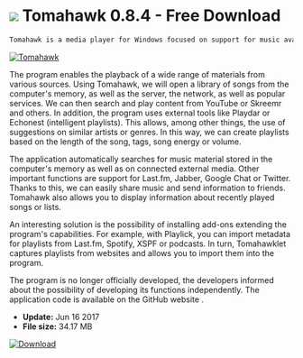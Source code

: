 # ![](https://cdn.softexe.net/static/icon/4/tomahawk-10986.png) Tomahawk 0.8.4 - Free Download

```sh
Tomahawk is a media player for Windows focused on support for music available online, as well as cooperation with numerous additions.
```
[![Tomahawk](https:https://tse2.mm.bing.net/th?id=OIP.Lqg7ZsOf3ch-s88hbsAu6wHaFE&pid=Api)](https://softexe.net/win/multimedia/audio-video-players/tomahawk:pRahf.html)

The program enables the playback of a wide range of materials from various sources. Using Tomahawk, we will open a library of songs from the computer's memory, as well as the server, the network, as well as popular services. We can then search and play content from YouTube or Skreemr and others. In addition, the program uses external tools like Playdar or Echonest (intelligent playlists). This allows, among other things, the use of suggestions on similar artists or genres. In this way, we can create playlists based on the length of the song, tags, song energy or volume.
 
 The application automatically searches for music material stored in the computer's memory as well as on connected external media. Other important functions are support for Last.fm, Jabber, Google Chat or Twitter. Thanks to this, we can easily share music and send information to friends. Tomahawk also allows you to display information about recently played songs or lists.
 
 An interesting solution is the possibility of installing add-ons extending the program's capabilities. For example, with Playlick, you can import metadata for playlists from Last.fm, Spotify, XSPF or podcasts. In turn, Tomahawklet captures playlists from websites and allows you to import them into the program.
 
 The program is no longer officially developed, the developers informed about the possibility of developing its functions independently. The application code is available on the GitHub website .


- **Update:** Jun 16 2017
- **File size:** 34.17 MB

[![Download](https://cdn.softexe.net/static/img/download.png)](https://softexe.net/win/multimedia/audio-video-players/tomahawk:pRahf.html)

